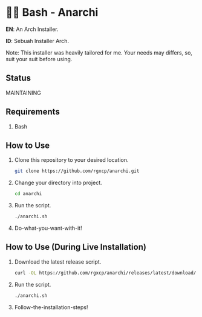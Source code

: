 # 🧑‍🚒 Bash - Anarchi

**EN**: An Arch Installer.

**ID**: Sebuah Installer Arch.

Note: This installer was heavily tailored for me. Your needs may differs, so, suit your suit before using.

## Status

MAINTAINING

## Requirements

1. Bash

## How to Use

1. Clone this repository to your desired location.
   ```bash
   git clone https://github.com/rgxcp/anarchi.git
   ```
2. Change your directory into project.
   ```bash
   cd anarchi
   ```
3. Run the script.
   ```bash
   ./anarchi.sh
   ```
4. Do-what-you-want-with-it!

## How to Use (During Live Installation)

1. Download the latest release script.
   ```bash
   curl -OL https://github.com/rgxcp/anarchi/releases/latest/download/anarchi.sh
   ```
2. Run the script.
   ```bash
   ./anarchi.sh
   ```
3. Follow-the-installation-steps!
